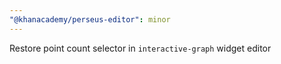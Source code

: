 ```yaml
---
"@khanacademy/perseus-editor": minor
---
```


Restore point count selector in `interactive-graph` widget editor
